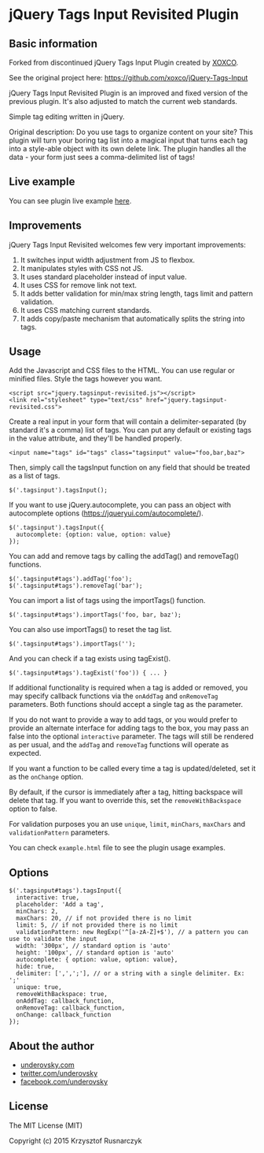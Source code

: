 # jQuery Tags Input Revisited Plugin

## Basic information

Forked from discontinued jQuery Tags Input Plugin created by [XOXCO](http://xoxco.com).

See the original project here: https://github.com/xoxco/jQuery-Tags-Input

jQuery Tags Input Revisited Plugin is an improved and fixed version of the previous plugin. It's also adjusted to match the current web standards.

Simple tag editing written in jQuery.

Original description: Do you use tags to organize content on your site? This plugin will turn your boring tag list into a magical input that turns each tag into a style-able object with its own delete link. The plugin handles all the data - your form just sees a comma-delimited list of tags!

## Live example

You can see plugin live example [here](https://underovsky.com/showcase/jquery-tagsinput-revisited/).

## Improvements

jQuery Tags Input Revisited welcomes few very important improvements:

1. It switches input width adjustment from JS to flexbox.
2. It manipulates styles with CSS not JS.
3. It uses standard placeholder instead of input value.
4. It uses CSS for remove link not text.
5. It adds better validation for min/max string length, tags limit and pattern validation.
6. It uses CSS matching current standards.
7. It adds copy/paste mechanism that automatically splits the string into tags.

## Usage

Add the Javascript and CSS files to the HTML. You can use regular or minified files. Style the tags however you want.

```
<script src="jquery.tagsinput-revisited.js"></script>
<link rel="stylesheet" type="text/css" href="jquery.tagsinput-revisited.css">
```

Create a real input in your form that will contain a delimiter-separated (by standard it's a comma) list of tags. You can put any default or existing tags in the value attribute, and they'll be handled properly.

```
<input name="tags" id="tags" class="tagsinput" value="foo,bar,baz">
```

Then, simply call the tagsInput function on any field that should be treated as a list of tags.

```
$('.tagsinput').tagsInput();
```

If you want to use jQuery.autocomplete, you can pass an object with autocomplete options (https://jqueryui.com/autocomplete/).

```
$('.tagsinput').tagsInput({
  autocomplete: {option: value, option: value}
});
```

You can add and remove tags by calling the addTag() and removeTag() functions.

```
$('.tagsinput#tags').addTag('foo');
$('.tagsinput#tags').removeTag('bar');
```

You can import a list of tags using the importTags() function.

```
$('.tagsinput#tags').importTags('foo, bar, baz');
```

You can also use importTags() to reset the tag list.

```
$('.tagsinput#tags').importTags('');
```

And you can check if a tag exists using tagExist().

```
$('.tagsinput#tags').tagExist('foo')) { ... }
```

If additional functionality is required when a tag is added or removed, you may specify callback functions via the `onAddTag` and `onRemoveTag` parameters. Both functions should accept a single tag as the parameter.

If you do not want to provide a way to add tags, or you would prefer to provide an alternate interface for adding tags to the box, you may pass an false into the optional `interactive` parameter. The tags will still be rendered as per usual, and the `addTag` and `removeTag` functions will operate as expected.

If you want a function to be called every time a tag is updated/deleted, set it as the `onChange` option.

By default, if the cursor is immediately after a tag, hitting backspace will delete that tag. If you want to override this, set the `removeWithBackspace` option to false.

For validation purposes you an use `unique`, `limit`, `minChars`, `maxChars` and `validationPattern` parameters.

You can check `example.html` file to see the plugin usage examples.

## Options

```
$('.tagsinput#tags').tagsInput({
  interactive: true,
  placeholder: 'Add a tag',
  minChars: 2,
  maxChars: 20, // if not provided there is no limit
  limit: 5, // if not provided there is no limit
  validationPattern: new RegExp('^[a-zA-Z]+$'), // a pattern you can use to validate the input
  width: '300px', // standard option is 'auto'
  height: '100px', // standard option is 'auto'
  autocomplete: { option: value, option: value},
  hide: true,
  delimiter: [',',';'], // or a string with a single delimiter. Ex: ';'
  unique: true,
  removeWithBackspace: true,
  onAddTag: callback_function,
  onRemoveTag: callback_function,
  onChange: callback_function
});
```

## About the author

* [underovsky.com](https://underovsky.com)
* [twitter.com/underovsky](https://twitter.com/underovsky)
* [facebook.com/underovsky](https://facebook.com/underovsky)

## License

The MIT License (MIT)

Copyright (c) 2015 Krzysztof Rusnarczyk
